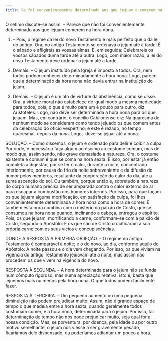 ```yaml
---
title: Se foi convenientemente determinado aos que jejuam o comerem na hora nona
---
```


O sétimo discute–se assim. – Parece que não foi convenientemente determinado aos que jejuam comerem na hora nona.  

1. – Pois, o regime da lei do novo Testamento é mais perfeito que o da lei do antigo. Ora, no antigo Testamento se ordenava o jejum até à tarde: É o sábado e afligireis as vossas almas. E, em seguida: Celebrareis os vossos sábados duma tarde até a outra. Logo, com maior razão, a lei do novo Testamento deve ordenar o jejum até a tarde.  

2. Demais. – O jejum instituído pela Igreja é imposto a todos. Ora, nem todos podem conhecer determinadamente a hora nona. Logo, parece que a determinação da hora nona não devia entrar na Instituição do jejum.  

3. Demais. – O jejum é um ato de virtude da abstinência, como se disse. Ora, a virtude moral não estabelece de igual modo a mesma mediedade para todos, pois, o que é muito para um é pouco para outro, diz Aristóteles. Logo, não deve ser determinada a hora nona para os que jejuam. Mas, em contrário, o concílio Cabilonense diz: Na quaresma de nenhum modo se consideram como tendo jejuado os que comem antes da celebração do ofício vespertino; e este é rezado, no tempo quaresmal, depois da nona. Logo,. deve–se jejuar até a nona.  

SOLUÇÃO. – Como dissemos, o jejum é ordenado para delir e coibir a culpa. Por onde, é necessário faça algum acréscimo ao costume comum, mas de modo que, assim sendo, não grave demasiado a natureza. Ora, o costume existente e comum é que se coma na hora sexta. E isso, por estar já então completa a digestão, por se ter o calor, durante a noite, concentrado interiormente, por causa do frio da noite sobreveniente e da difusão do humor pelos membros, resultante da cooperação do calor do dia, até a suma ascenção do sol. Ou também, porque então e, sobretudo a natureza do corpo humano precisa de ser amparada contra o calor externo do ar para escapar à combustão dos humores internos. Por isso, para que façam os que jejuam alguma mortificação, em satisfação da culpa, foi lhes convenientemente determinada a hora nona como a hora de comer.  E também esta hora combina com o mistério da paixão de Cristo, que se consumou na hora nona quando, inclinando a cabeça, entregou o espírito. Pois, os que jejuam, mortificando a carne, conformam–se com a paixão de Cristo, segundo o Apóstolo: E os que são de Cristo crucificaram a sua própria carne com os seus vícios e concupiscências.  

DONDE A RESPOSTA À PRIMEIRA OBJEÇÃO. – O regime do antigo Testamento é comparável à noite; e o do novo, ao dia, conforme aquilo do Apóstolo: A noite passou e o dia vem chegando. Por isso, os que viviam na vigência do antigo Testamento jejuavam até a noite; mas assim não procedem os que vivem na vigência do novo.  

RESPOSTA À SEGUNDA. – A hora determinada para o jejum não se funda num cômputo rigoroso, mas numa apreciação relativa; isto é, basta que jejuemos mais ou menos pela hora nona. O que todos podem facilmente fazer.  

RESPOSTA À TERCEIRA. – Um pequeno aumento ou uma pequena diminuição não podem prejudicar muito. Assim, não é grande espaço de tempo o que medeia entre a hora sexta, quando geralmente todos costumam comer, e a hora nona, determinada para o jejum. Por isso, tal determinação de tempo não nos pode prejudicar muito, seja qual for a nossa condição. Mas, se porventura, por doença, pela idade ou por outro motivo semelhante, o jejum nos viesse a ser gravemente pesado, ficaríamos dele dispensado, ou poderíamos adiantar um pouco a hora.